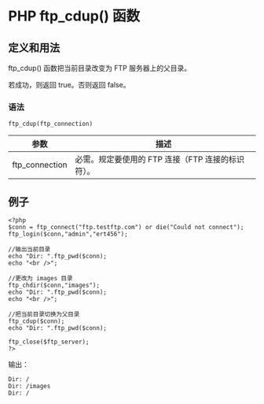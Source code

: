 # PHP ftp_cdup() 函数



## 定义和用法

ftp_cdup() 函数把当前目录改变为 FTP 服务器上的父目录。

若成功，则返回 true。否则返回 false。

### 语法

```
ftp_cdup(ftp_connection)
```

| 参数 | 描述 |
| --- | --- |
| ftp_connection | 必需。规定要使用的 FTP 连接（FTP 连接的标识符）。 |

## 例子

```
<?php
$conn = ftp_connect("ftp.testftp.com") or die("Could not connect");
ftp_login($conn,"admin","ert456");

//输出当前目录
echo "Dir: ".ftp_pwd($conn);
echo "<br />";

//更改为 images 目录
ftp_chdir($conn,"images");
echo "Dir: ".ftp_pwd($conn);
echo "<br />";

//把当前目录切换为父目录
ftp_cdup($conn);
echo "Dir: ".ftp_pwd($conn);

ftp_close($ftp_server);
?>
```

输出：

```
Dir: /
Dir: /images
Dir: /
```



